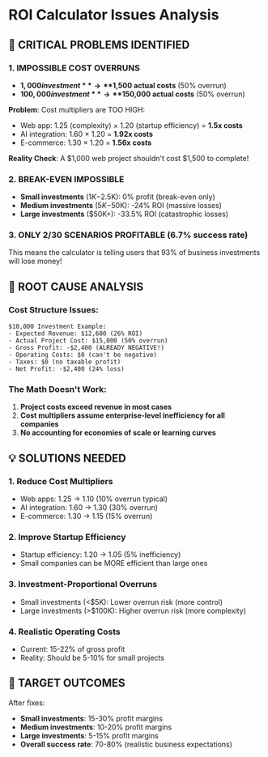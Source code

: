 # ROI Calculator Issues Analysis

## 🚨 CRITICAL PROBLEMS IDENTIFIED

### 1. **IMPOSSIBLE COST OVERRUNS**
- **$1,000 investment** → **$1,500 actual costs** (50% overrun)
- **$100,000 investment** → **$150,000 actual costs** (50% overrun)

**Problem**: Cost multipliers are TOO HIGH:
- Web app: 1.25 (complexity) × 1.20 (startup efficiency) = **1.5x costs**
- AI integration: 1.60 × 1.20 = **1.92x costs** 
- E-commerce: 1.30 × 1.20 = **1.56x costs**

**Reality Check**: A $1,000 web project shouldn't cost $1,500 to complete!

### 2. **BREAK-EVEN IMPOSSIBLE**
- **Small investments** ($1K-$2.5K): 0% profit (break-even only)
- **Medium investments** ($5K-$50K): -24% ROI (massive losses)
- **Large investments** ($50K+): -33.5% ROI (catastrophic losses)

### 3. **ONLY 2/30 SCENARIOS PROFITABLE** (6.7% success rate)
This means the calculator is telling users that 93% of business investments will lose money!

## 🔧 ROOT CAUSE ANALYSIS

### Cost Structure Issues:
```
$10,000 Investment Example:
- Expected Revenue: $12,600 (26% ROI)
- Actual Project Cost: $15,000 (50% overrun)
- Gross Profit: -$2,400 (ALREADY NEGATIVE!)
- Operating Costs: $0 (can't be negative)
- Taxes: $0 (no taxable profit)
- Net Profit: -$2,400 (24% loss)
```

### The Math Doesn't Work:
1. **Project costs exceed revenue in most cases**
2. **Cost multipliers assume enterprise-level inefficiency for all companies**
3. **No accounting for economies of scale or learning curves**

## 💡 SOLUTIONS NEEDED

### 1. **Reduce Cost Multipliers**
- Web apps: 1.25 → 1.10 (10% overrun typical)
- AI integration: 1.60 → 1.30 (30% overrun)
- E-commerce: 1.30 → 1.15 (15% overrun)

### 2. **Improve Startup Efficiency**
- Startup efficiency: 1.20 → 1.05 (5% inefficiency)
- Small companies can be MORE efficient than large ones

### 3. **Investment-Proportional Overruns**
- Small investments (<$5K): Lower overrun risk (more control)
- Large investments (>$100K): Higher overrun risk (more complexity)

### 4. **Realistic Operating Costs**
- Current: 15-22% of gross profit
- Reality: Should be 5-10% for small projects

## 🎯 TARGET OUTCOMES

After fixes:
- **Small investments**: 15-30% profit margins
- **Medium investments**: 10-20% profit margins  
- **Large investments**: 5-15% profit margins
- **Overall success rate**: 70-80% (realistic business expectations)